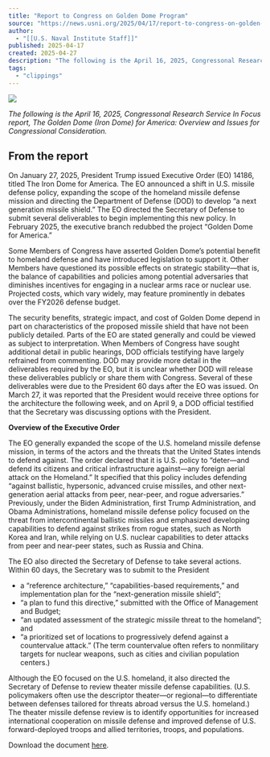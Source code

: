 ```yaml
---
title: "Report to Congress on Golden Dome Program"
source: "https://news.usni.org/2025/04/17/report-to-congress-on-golden-dome-program"
author:
  - "[[U.S. Naval Institute Staff]]"
published: 2025-04-17
created: 2025-04-27
description: "The following is the April 16, 2025, Congressonal Research Service In Focus report, The Golden Dome (Iron Dome) for America: Overview and Issues for Congressional Consideration. From the report On January 27, 2025, President Trump issued Executive Order (EO) 14186, titled The Iron Dome for America. The EO announced a shift in U.S. missile defense policy, expanding the scope of the homeland missile defense mission and directing the Department of Defense (DOD) to develop “a next generation missile shield.” The EO directed the Secretary of Defense to submit several deliverables to begin implementing this new policy. In February 2025, the"
tags:
  - "clippings"
---
```

[![](https://news.usni.org/wp-content/uploads/2016/02/usni_logo.png)](https://news.usni.org/)

*The following is the April 16, 2025, Congressonal Research Service In Focus report, The Golden Dome (Iron Dome) for America: Overview and Issues for Congressional Consideration.*

## From the report

On January 27, 2025, President Trump issued Executive Order (EO) 14186, titled The Iron Dome for America. The EO announced a shift in U.S. missile defense policy, expanding the scope of the homeland missile defense mission and directing the Department of Defense (DOD) to develop “a next generation missile shield.” The EO directed the Secretary of Defense to submit several deliverables to begin implementing this new policy. In February 2025, the executive branch redubbed the project “Golden Dome for America.”

Some Members of Congress have asserted Golden Dome’s potential benefit to homeland defense and have introduced legislation to support it. Other Members have questioned its possible effects on strategic stability—that is, the balance of capabilities and policies among potential adversaries that diminishes incentives for engaging in a nuclear arms race or nuclear use. Projected costs, which vary widely, may feature prominently in debates over the FY2026 defense budget.

The security benefits, strategic impact, and cost of Golden Dome depend in part on characteristics of the proposed missile shield that have not been publicly detailed. Parts of the EO are stated generally and could be viewed as subject to interpretation. When Members of Congress have sought additional detail in public hearings, DOD officials testifying have largely refrained from commenting. DOD may provide more detail in the deliverables required by the EO, but it is unclear whether DOD will release these deliverables publicly or share them with Congress. Several of these deliverables were due to the President 60 days after the EO was issued. On March 27, it was reported that the President would receive three options for the architecture the following week, and on April 9, a DOD official testified that the Secretary was discussing options with the President.

**Overview of the Executive Order**

The EO generally expanded the scope of the U.S. homeland missile defense mission, in terms of the actors and the threats that the United States intends to defend against. The order declared that it is U.S. policy to “deter—and defend its citizens and critical infrastructure against—any foreign aerial attack on the Homeland.” It specified that this policy includes defending “against ballistic, hypersonic, advanced cruise missiles, and other next-generation aerial attacks from peer, near-peer, and rogue adversaries.” Previously, under the Biden Administration, first Trump Administration, and Obama Administrations, homeland missile defense policy focused on the threat from intercontinental ballistic missiles and emphasized developing capabilities to defend against strikes from rogue states, such as North Korea and Iran, while relying on U.S. nuclear capabilities to deter attacks from peer and near-peer states, such as Russia and China.

The EO also directed the Secretary of Defense to take several actions. Within 60 days, the Secretary was to submit to the President

- a “reference architecture,” “capabilities-based requirements,” and implementation plan for the “next-generation missile shield”;
- “a plan to fund this directive,” submitted with the Office of Management and Budget;
- “an updated assessment of the strategic missile threat to the homeland”; and
- “a prioritized set of locations to progressively defend against a countervalue attack.” (The term countervalue often refers to nonmilitary targets for nuclear weapons, such as cities and civilian population centers.)

Although the EO focused on the U.S. homeland, it also directed the Secretary of Defense to review theater missile defense capabilities. (U.S. policymakers often use the descriptor theater—or regional—to differentiate between defenses tailored for threats abroad versus the U.S. homeland.) The theater missile defense review is to identify opportunities for increased international cooperation on missile defense and improved defense of U.S. forward-deployed troops and allied territories, troops, and populations.

Download the document [here](https://www.documentcloud.org/documents/25900052-the-golden-dome-iron-dome-for-america-overview-and-issues-for-congressional-consideration-april-16-2025/).